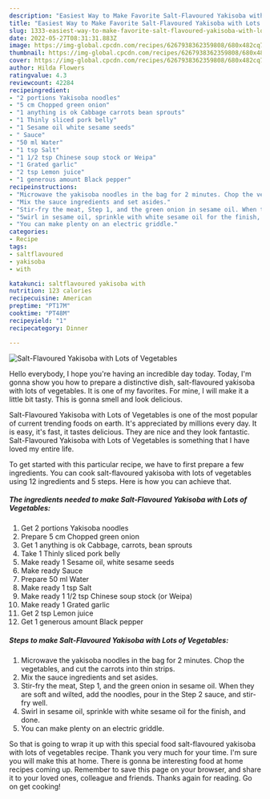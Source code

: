 ```yaml
---
description: "Easiest Way to Make Favorite Salt-Flavoured Yakisoba with Lots of Vegetables"
title: "Easiest Way to Make Favorite Salt-Flavoured Yakisoba with Lots of Vegetables"
slug: 1333-easiest-way-to-make-favorite-salt-flavoured-yakisoba-with-lots-of-vegetables
date: 2022-05-27T08:31:31.883Z
image: https://img-global.cpcdn.com/recipes/6267938362359808/680x482cq70/salt-flavoured-yakisoba-with-lots-of-vegetables-recipe-main-photo.jpg
thumbnail: https://img-global.cpcdn.com/recipes/6267938362359808/680x482cq70/salt-flavoured-yakisoba-with-lots-of-vegetables-recipe-main-photo.jpg
cover: https://img-global.cpcdn.com/recipes/6267938362359808/680x482cq70/salt-flavoured-yakisoba-with-lots-of-vegetables-recipe-main-photo.jpg
author: Hilda Flowers
ratingvalue: 4.3
reviewcount: 42284
recipeingredient:
- "2 portions Yakisoba noodles"
- "5 cm Chopped green onion"
- "1 anything is ok Cabbage carrots bean sprouts"
- "1 Thinly sliced pork belly"
- "1 Sesame oil white sesame seeds"
- " Sauce"
- "50 ml Water"
- "1 tsp Salt"
- "1 1/2 tsp Chinese soup stock or Weipa"
- "1 Grated garlic"
- "2 tsp Lemon juice"
- "1 generous amount Black pepper"
recipeinstructions:
- "Microwave the yakisoba noodles in the bag for 2 minutes. Chop the vegetables, and cut the carrots into thin strips."
- "Mix the sauce ingredients and set asides."
- "Stir-fry the meat, Step 1, and the green onion in sesame oil. When they are soft and wilted, add the noodles, pour in the Step 2 sauce, and stir-fry well."
- "Swirl in sesame oil, sprinkle with white sesame oil for the finish, and done."
- "You can make plenty on an electric griddle."
categories:
- Recipe
tags:
- saltflavoured
- yakisoba
- with

katakunci: saltflavoured yakisoba with 
nutrition: 123 calories
recipecuisine: American
preptime: "PT17M"
cooktime: "PT48M"
recipeyield: "1"
recipecategory: Dinner

---
```



![Salt-Flavoured Yakisoba with Lots of Vegetables](https://img-global.cpcdn.com/recipes/6267938362359808/680x482cq70/salt-flavoured-yakisoba-with-lots-of-vegetables-recipe-main-photo.jpg)

Hello everybody, I hope you're having an incredible day today. Today, I'm gonna show you how to prepare a distinctive dish, salt-flavoured yakisoba with lots of vegetables. It is one of my favorites. For mine, I will make it a little bit tasty. This is gonna smell and look delicious.

Salt-Flavoured Yakisoba with Lots of Vegetables is one of the most popular of current trending foods on earth. It's appreciated by millions every day. It is easy, it's fast, it tastes delicious. They are nice and they look fantastic. Salt-Flavoured Yakisoba with Lots of Vegetables is something that I have loved my entire life.




To get started with this particular recipe, we have to first prepare a few ingredients. You can cook salt-flavoured yakisoba with lots of vegetables using 12 ingredients and 5 steps. Here is how you can achieve that.

<!--inarticleads1-->

##### The ingredients needed to make Salt-Flavoured Yakisoba with Lots of Vegetables:

1. Get 2 portions Yakisoba noodles
1. Prepare 5 cm Chopped green onion
1. Get 1 anything is ok Cabbage, carrots, bean sprouts
1. Take 1 Thinly sliced pork belly
1. Make ready 1 Sesame oil, white sesame seeds
1. Make ready  Sauce
1. Prepare 50 ml Water
1. Make ready 1 tsp Salt
1. Make ready 1 1/2 tsp Chinese soup stock (or Weipa)
1. Make ready 1 Grated garlic
1. Get 2 tsp Lemon juice
1. Get 1 generous amount Black pepper




<!--inarticleads2-->

##### Steps to make Salt-Flavoured Yakisoba with Lots of Vegetables:

1. Microwave the yakisoba noodles in the bag for 2 minutes. Chop the vegetables, and cut the carrots into thin strips.
1. Mix the sauce ingredients and set asides.
1. Stir-fry the meat, Step 1, and the green onion in sesame oil. When they are soft and wilted, add the noodles, pour in the Step 2 sauce, and stir-fry well.
1. Swirl in sesame oil, sprinkle with white sesame oil for the finish, and done.
1. You can make plenty on an electric griddle.




So that is going to wrap it up with this special food salt-flavoured yakisoba with lots of vegetables recipe. Thank you very much for your time. I'm sure you will make this at home. There is gonna be interesting food at home recipes coming up. Remember to save this page on your browser, and share it to your loved ones, colleague and friends. Thanks again for reading. Go on get cooking!
